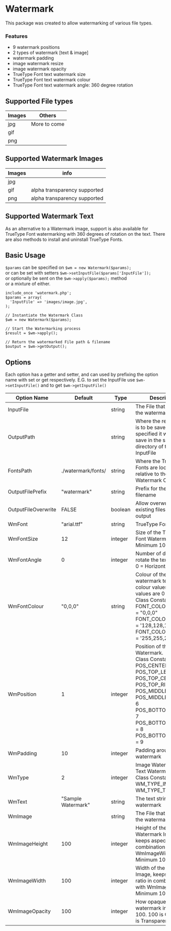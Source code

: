 # Watermark

This package was created to allow watermarking of various file types.

### Features
- 9 watermark positions
- 2 types of watermark [text & image]
- watermark padding
- image watermark resize
- image watermark opacity
- TrueType Font text watermark size
- TrueType Font text watermark colour
- TrueType Font text watermark angle: 360 degree rotation


## Supported File types

| Images        | Others      |
| ------------- |-------------|
| jpg           | More to come|
| gif           | &nbsp;      |
| png           | &nbsp;      |


## Supported Watermark Images
| Images        | info      |
| ------------- |-------------|
| jpg           | |
| gif           | alpha transparency supported|
| png           | alpha transparency supported|

## Supported Watermark Text
As an alternative to a Watermark image, support is also available for TrueType Font watermarking with 360 degrees of rotation on the text.
There are also methods to install and uninstall TrueType Fonts.


## Basic Usage
`$params` can be specified on `$wm = new Watermark($params);`
<br>or can be set with setters `$wm->setInputFile($params['InputFile']);`
<br>or optionally be sent on the `$wm->apply($params);` method
<br>or a mixture of either.
```
include_once 'watermark.php';
$params = array(
  'InputFile' => 'images/image.jpg',
);

// Instantiate the Watermark Class
$wm = new Watermark($params);

// Start the Watermarking process
$result = $wm->apply();

// Return the watermarked File path & filename
$output = $wm->getOutput();
```

## Options
Each option has a getter and setter, and can used by prefixing the option name with set or get respectively. E.G. to set the InputFile use `$wm->setInputFile()` and to get `$wm->getInputFile()`

| Option Name |  Default | Type | Description |
|-------------|----------|------|-------------|
| InputFile   |         | string| The File that is to have the watermark applied              
| OutputPath  | | string | Where the resulting file is to be saved. If not specified it will try to save in the same directory of the InputFile     
| FontsPath  | ./watermark/fonts/ | string | Where the TrueType Fonts are located, relative to the Watermark Class.    
| OutputFilePrefix  | "watermark" |string| Prefix for the output filename    
| OutputFileOverwrite  | FALSE |boolean| Allow overwriting of existing files for the output
| WmFont | "arial.ttf" |string| TrueType Font to Use |
| WmFontSize | 12 |integer| Size of the TrueType Font Watermark. Minimum 10|
| WmFontAngle | 0 |integer| Number of degrees to rotate the text, 0-360.<br>0 = Horizontal |
| WmFontColour | "0,0,0" |string| Colour of the watermark text. RGB colour values. Valid values are 0-255. <br>Class Constants:<br>FONT_COLOUR_BLACK = "0,0,0"<br>FONT_COLOUR_GREY = '128,128,128'<br>FONT_COLOUR_WHITE = '255,255,255'|
| WmPosition | 1 |integer| Position of the Watermark.<br>Class Constants:<br>POS_CENTERED = 1<br>POS_TOP_LEFT = 2<br>POS_TOP_CENTER = 3<br>POS_TOP_RIGHT = 4<br>POS_MIDDLE_LEFT = 5<br>POS_MIDDLE_RIGHT = 6<br>POS_BOTTOM_LEFT = 7<br>POS_BOTTOM_CENTER = 8<br>POS_BOTTOM_RIGHT  = 9|
| WmPadding | 10 |integer| Padding around the watermark |
| WmType | 2 |integer| Image Watermark or Text Watermark<br>Class Constants:<br>WM_TYPE_IMAGE = 1<br>WM_TYPE_TEXT = 2 |
| WmText | "Sample Watermark" |string| The text string for the watermark |
| WmImage |  |string| The File that is to be the watermark |
| WmImageHeight | 100 |integer| Height of the Watermark Image, keeps aspect ratio in combination with WmImageWidth. Minimum 10. |
| WmImageWidth | 100 |integer| Width of the Watermark Image, keeps aspect ratio in combination with WmImageHeight. Minimum 10. |
| WmImageOpacity | 100 |integer| How opaque the watermark image is 0-100. 100 is Opaque, 0 is Transparent |
